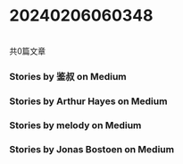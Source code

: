 <h1>20240206060348</h1><br/>共0篇文章








###  Stories by 鉴叔 on Medium









###  Stories by Arthur Hayes on Medium







































































































































###  Stories by melody on Medium



















































































































###  Stories by Jonas Bostoen on Medium











































































